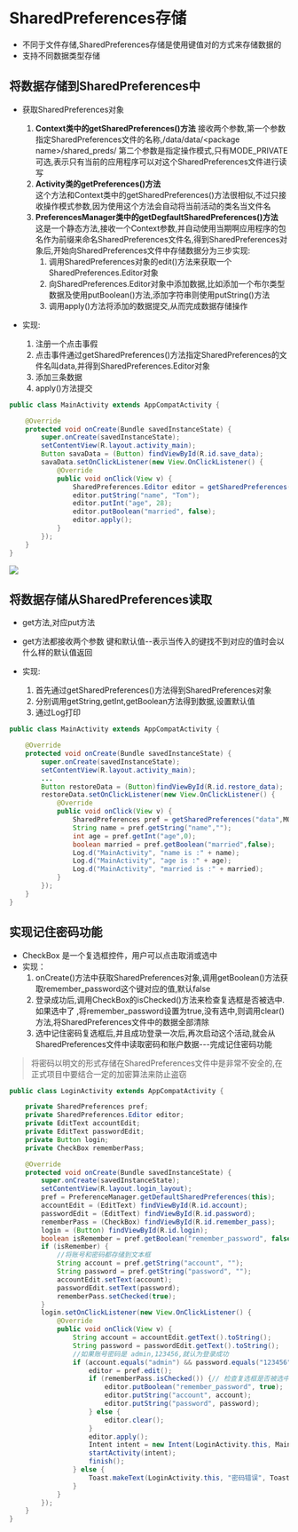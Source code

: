 # SharedPreferences存储
- 不同于文件存储,SharedPreferences存储是使用键值对的方式来存储数据的
- 支持不同数据类型存储
## 将数据存储到SharedPreferences中
- 获取SharedPreferences对象
  1. **Context类中的getSharedPreferences()方法**
    接收两个参数,第一个参数指定SharedPreferences文件的名称,/data/data/\<package name\>/shared_preds/ 第二个参数是指定操作模式,只有MODE_PRIVATE可选,表示只有当前的应用程序可以对这个SharedPreferences文件进行读写
  2. **Activity类的getPreferences()方法**  
    这个方法和Context类中的getSharedPreferences()方法很相似,不过只接收操作模式参数,因为使用这个方法会自动将当前活动的类名当文件名
  3. **PreferencesManager类中的getDegfaultSharedPreferences()方法**  
    这是一个静态方法,接收一个Context参数,并自动使用当期啊应用程序的包名作为前缀来命名SharedPreferences文件名,得到SharedPreferences对象后,开始向SharedPreferences文件中存储数据分为三步实现:
     1. 调用SharedPreferences对象的edit()方法来获取一个SharedPreferences.Editor对象
     2. 向SharedPreferences.Editor对象中添加数据,比如添加一个布尔类型数据及使用putBoolean()方法,添加字符串则使用putString()方法
     3. 调用apply()方法将添加的数据提交,从而完成数据存储操作


 - 实现:
   1. 注册一个点击事假
   2. 点击事件通过getSharedPreferences()方法指定SharedPreferences的文件名叫data,并得到SharedPreferences.Editor对象
   3. 添加三条数据
   4. apply()方法提交
```java
public class MainActivity extends AppCompatActivity {

    @Override
    protected void onCreate(Bundle savedInstanceState) {
        super.onCreate(savedInstanceState);
        setContentView(R.layout.activity_main);
        Button savaData = (Button) findViewById(R.id.save_data);
        savaData.setOnClickListener(new View.OnClickListener() {
            @Override
            public void onClick(View v) {
                SharedPreferences.Editor editor = getSharedPreferences("data", MODE_PRIVATE).edit();
                editor.putString("name", "Tom");
                editor.putInt("age", 28);
                editor.putBoolean("married", false);
                editor.apply();
            }
        });
    }
}
```

![](http://oz2u8kxpt.bkt.clouddn.com/17-12-2/16975939.jpg)
## 将数据存储从SharedPreferences读取
 - get方法,对应put方法
 - get方法都接收两个参数 键和默认值--表示当传入的键找不到对应的值时会以什么样的默认值返回

- 实现:
  1. 首先通过getSharedPreferences()方法得到SharedPreferences对象
  2. 分别调用getString,getInt,getBoolean方法得到数据,设置默认值
  3. 通过Log打印

```java
public class MainActivity extends AppCompatActivity {

    @Override
    protected void onCreate(Bundle savedInstanceState) {
        super.onCreate(savedInstanceState);
        setContentView(R.layout.activity_main);
        ...
        Button restoreData = (Button)findViewById(R.id.restore_data);
        restoreData.setOnClickListener(new View.OnClickListener() {
            @Override
            public void onClick(View v) {
                SharedPreferences pref = getSharedPreferences("data",MODE_PRIVATE);
                String name = pref.getString("name","");
                int age = pref.getInt("age",0);
                boolean married = pref.getBoolean("married",false);
                Log.d("MainActivity", "name is :" + name);
                Log.d("MainActivity", "age is :" + age);
                Log.d("MainActivity", "married is :" + married);
            }
        });
    }
}
```

## 实现记住密码功能
- CheckBox 是一个复选框控件，用户可以点击取消或选中
- 实现：
  1. onCreate()方法中获取SharedPreferences对象,调用getBoolean()方法获取remember_password这个键对应的值,默认false
  2. 登录成功后,调用CheckBox的isChecked()方法来检查复选框是否被选中.如果选中了 ,将remember_password设置为true,没有选中,则调用clear()方法,将SharedPreferences文件中的数据全部清除
  3. 选中记住密码复选框后,并且成功登录一次后,再次启动这个活动,就会从SharedPreferences文件中读取密码和账户数据---完成记住密码功能

> 将密码以明文的形式存储在SharedPreferences文件中是非常不安全的,在正式项目中要结合一定的加密算法来防止盗窃

```java
public class LoginActivity extends AppCompatActivity {

    private SharedPreferences pref;
    private SharedPreferences.Editor editor;
    private EditText accountEdit;
    private EditText passwordEdit;
    private Button login;
    private CheckBox rememberPass;

    @Override
    protected void onCreate(Bundle savedInstanceState) {
        super.onCreate(savedInstanceState);
        setContentView(R.layout.login_layout);
        pref = PreferenceManager.getDefaultSharedPreferences(this);
        accountEdit = (EditText) findViewById(R.id.account);
        passwordEdit = (EditText) findViewById(R.id.password);
        rememberPass = (CheckBox) findViewById(R.id.remember_pass);
        login = (Button) findViewById(R.id.login);
        boolean isRemember = pref.getBoolean("remember_password", false);
        if (isRemember) {
            //将账号和密码都存储到文本框
            String account = pref.getString("account", "");
            String password = pref.getString("password", "");
            accountEdit.setText(account);
            passwordEdit.setText(password);
            rememberPass.setChecked(true);
        }
        login.setOnClickListener(new View.OnClickListener() {
            @Override
            public void onClick(View v) {
                String account = accountEdit.getText().toString();
                String password = passwordEdit.getText().toString();
                //如果账号密码是 admin,123456,就认为登录成功
                if (account.equals("admin") && password.equals("123456")) {
                    editor = pref.edit();
                    if (rememberPass.isChecked()) {// 检查复选框是否被选中
                        editor.putBoolean("remember_password", true);
                        editor.putString("account", account);
                        editor.putString("password", password);
                    } else {
                        editor.clear();
                    }
                    editor.apply();
                    Intent intent = new Intent(LoginActivity.this, MainActivity.class);
                    startActivity(intent);
                    finish();
                } else {
                    Toast.makeText(LoginActivity.this, "密码错误", Toast.LENGTH_SHORT).show();
                }
            }
        });
    }
}

```
